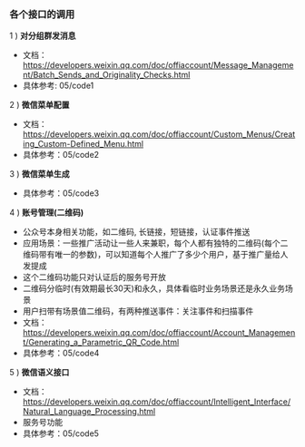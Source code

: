 ### 各个接口的调用

1 ) **对分组群发消息**

- 文档：https://developers.weixin.qq.com/doc/offiaccount/Message_Management/Batch_Sends_and_Originality_Checks.html
- 具体参考: 05/code1

2 ) **微信菜单配置**

- 文档：https://developers.weixin.qq.com/doc/offiaccount/Custom_Menus/Creating_Custom-Defined_Menu.html
- 具体参考：05/code2

3 ) **微信菜单生成**

- 具体参考：05/code3

4 ) **账号管理(二维码)**

- 公众号本身相关功能，如二维码, 长链接，短链接，认证事件推送
- 应用场景：一些推广活动让一些人来兼职，每个人都有独特的二维码(每个二维码带有唯一的参数)，可以知道每个人推广了多少个用户，基于推广量给人发提成
- 这个二维码功能只对认证后的服务号开放
- 二维码分临时(有效期最长30天)和永久，具体看临时业务场景还是永久业务场景
- 用户扫带有场景值二维码，有两种推送事件：关注事件和扫描事件
- 文档：https://developers.weixin.qq.com/doc/offiaccount/Account_Management/Generating_a_Parametric_QR_Code.html
- 具体参考：05/code4

5 ) **微信语义接口**

- 文档：https://developers.weixin.qq.com/doc/offiaccount/Intelligent_Interface/Natural_Language_Processing.html
- 服务号功能
- 具体参考：05/code5